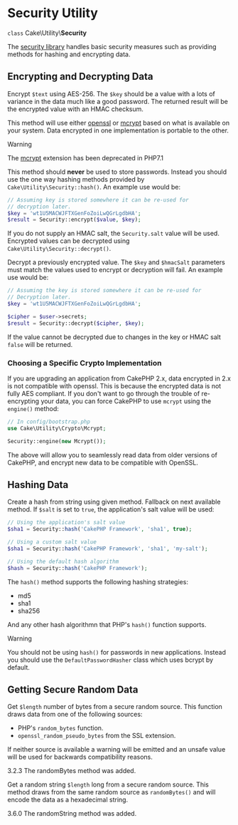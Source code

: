 # Security Utility

`class` Cake\\Utility\\**Security**

The [security library](https://api.cakephp.org/3.x/class-Cake.Utility.Security.html)
handles basic security measures such as providing methods for
hashing and encrypting data.

## Encrypting and Decrypting Data

Encrypt `$text` using AES-256. The `$key` should be a value with a
lots of variance in the data much like a good password. The returned result
will be the encrypted value with an HMAC checksum.

This method will use either [openssl](https://php.net/openssl) or [mcrypt](https://php.net/mcrypt) based on what is available on your system. Data
encrypted in one implementation is portable to the other.

> [!WARNING]
> The [mcrypt](https://php.net/mcrypt) extension has been deprecated in
> PHP7.1

This method should **never** be used to store passwords. Instead you should use
the one way hashing methods provided by
`Cake\Utility\Security::hash()`. An example use would be:

``` php
// Assuming key is stored somewhere it can be re-used for
// decryption later.
$key = 'wt1U5MACWJFTXGenFoZoiLwQGrLgdbHA';
$result = Security::encrypt($value, $key);
```

If you do not supply an HMAC salt, the `Security.salt` value will be used.
Encrypted values can be decrypted using
`Cake\Utility\Security::decrypt()`.

Decrypt a previously encrypted value. The `$key` and `$hmacSalt`
parameters must match the values used to encrypt or decryption will fail. An
example use would be:

``` php
// Assuming the key is stored somewhere it can be re-used for
// Decryption later.
$key = 'wt1U5MACWJFTXGenFoZoiLwQGrLgdbHA';

$cipher = $user->secrets;
$result = Security::decrypt($cipher, $key);
```

If the value cannot be decrypted due to changes in the key or HMAC salt
`false` will be returned.

<a id="force-mcrypt"></a>

### Choosing a Specific Crypto Implementation

If you are upgrading an application from CakePHP 2.x, data encrypted in 2.x is
not compatible with openssl. This is because the encrypted data is not fully AES
compliant. If you don't want to go through the trouble of re-encrypting your
data, you can force CakePHP to use `mcrypt` using the `engine()` method:

``` php
// In config/bootstrap.php
use Cake\Utility\Crypto\Mcrypt;

Security::engine(new Mcrypt());
```

The above will allow you to seamlessly read data from older versions of CakePHP,
and encrypt new data to be compatible with OpenSSL.

## Hashing Data

Create a hash from string using given method. Fallback on next
available method. If `$salt` is set to `true`, the application's salt
value will be used:

``` php
// Using the application's salt value
$sha1 = Security::hash('CakePHP Framework', 'sha1', true);

// Using a custom salt value
$sha1 = Security::hash('CakePHP Framework', 'sha1', 'my-salt');

// Using the default hash algorithm
$hash = Security::hash('CakePHP Framework');
```

The `hash()` method supports the following hashing strategies:

- md5
- sha1
- sha256

And any other hash algorithmn that PHP's `hash()` function supports.

> [!WARNING]
> You should not be using `hash()` for passwords in new applications.
> Instead you should use the `DefaultPasswordHasher` class which uses bcrypt
> by default.

## Getting Secure Random Data

Get `$length` number of bytes from a secure random source. This function draws
data from one of the following sources:

- PHP's `random_bytes` function.
- `openssl_random_pseudo_bytes` from the SSL extension.

If neither source is available a warning will be emitted and an unsafe value
will be used for backwards compatibility reasons.

<div class="versionadded">

3.2.3
The randomBytes method was added.

</div>

Get a random string `$length` long from a secure random source. This method
draws from the same random source as `randomBytes()` and will encode the data
as a hexadecimal string.

<div class="versionadded">

3.6.0
The randomString method was added.

</div>
